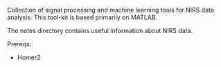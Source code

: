 Collection of signal processing and machine learning tools for NIRS data analysis. 
This tool-kit is based primarily on MATLAB. 

The notes directory contains useful information about NIRS data. 

Prereqs: 
- Homer2
